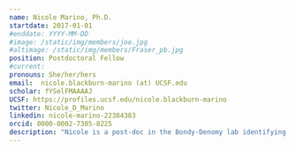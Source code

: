 ```yaml
---
name: Nicole Marino, Ph.D.
startdate: 2017-01-01
#enddate: YYYY-MM-DD
#image: /static/img/members/joe.jpg
#altimage: /static/img/members/Fraser_pb.jpg
position: Postdoctoral Fellow
#current:
pronouns: She/her/hers
email: 	nicole.blackburn-marino (at) UCSF.edu
scholar: fYSelFMAAAAJ
UCSF: https://profiles.ucsf.edu/nicole.blackburn-marino
twitter: Nicole_D_Marino
linkedin: nicole-marino-22384383
orcid: 0000-0002-7305-8225
description: "Nicole is a post-doc in the Bondy-Denomy lab identifying novel class II anti-CRISPR proteins. She obtained her undergraduate degree in Biochemistry/Cell Biology and Classical Studies at Rice University in Texas. She completed her graduate work in [John Boothroyd’s Lab](https://med.stanford.edu/boothroydlab.html) at Stanford University, where she studied how Toxoplasma gondii transports effector proteins into the host cell. In her free time, she enjoys exploring live music and comedy shows in San Francisco and dancing Argentine tango."
---
```

